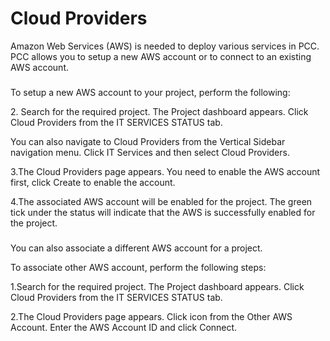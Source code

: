 # Cloud Providers

Amazon Web Services (AWS) is needed to deploy various services in PCC. PCC allows you to setup a new AWS account or to connect to an existing AWS account.

###  <a href="setting-up-a-new-aws-account" id="setting-up-a-new-aws-account"></a>

To setup a new AWS account to your project, perform the following:

2\. Search for the required project. The Project dashboard appears. Click Cloud Providers from the IT SERVICES STATUS tab.

You can also navigate to Cloud Providers from the Vertical Sidebar navigation menu. Click IT Services and then select Cloud Providers.

3.The Cloud Providers page appears. You need to enable the AWS account first, click Create to enable the account.

4.The associated AWS account will be enabled for the project. The green tick under the status will indicate that the AWS is successfully enabled for the project.

###  <a href="other-aws-account" id="other-aws-account"></a>

You can also associate a different AWS account for a project.

To associate other AWS account, perform the following steps:

1.Search for the required project. The Project dashboard appears. Click Cloud Providers from the IT SERVICES STATUS tab.

2.The Cloud Providers page appears. Click icon from the Other AWS Account. Enter the AWS Account ID and click Connect.
